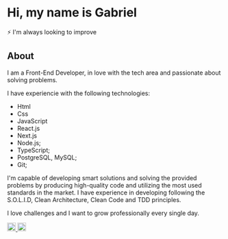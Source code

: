 # Hi, my name is Gabriel 

<p align="left">
  ⚡ I'm always looking to improve<br>
</p>

<h2>About</h2>

<div align="left">

I am a Front-End Developer, in love with the tech area and passionate about solving problems.

I have experiencie with the following technologies:
- Html
- Css
- JavaScript
- React.js
- Next.js
- Node.js;
- TypeScript;
- PostgreSQL, MySQL;
- Git;

I'm capable of developing smart solutions and solving the provided problems by producing high-quality code and utilizing the most used standards in the market.
I have experience in developing following the S.O.L.I.D, Clean Architecture, Clean Code and TDD principles.

I love challenges and I want to grow professionally every single day.

</div>


<div align="left">
  <a href="https://www.instagram.com/gabriel.maaciel_/" target="_blank">
    <img src="https://img.shields.io/static/v1?message=Instagram&logo=instagram&label=&color=E4405F&logoColor=white&labelColor=&style=for-the-badge" height="20" alt="instagram logo"  />
  </a>
  <a href="https://www.linkedin.com/in/gabriel-maaciel/" target="_blank">
    <img src="https://img.shields.io/static/v1?message=LinkedIn&logo=linkedin&label=&color=0077B5&logoColor=white&labelColor=&style=for-the-badge" height="20" alt="linkedin logo"  />
  </a>
</div>



